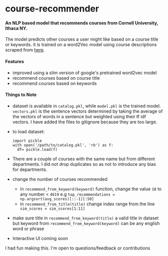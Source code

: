# course-recommender

#### An NLP based model that recommends courses from Cornell University, Ithaca NY.

The model predicts other courses a user might like based on a course title or keywords. it is trained on a word2Vec model using course descriptions scraped from [here](https://classes.cornell.edu/).

#### Features

- improved using  a slim version of google's pretrained word2vec model 
- recommend courses based on course title
- recommend courses based on keywords

#### Things to Note

- dataset is available in `catalog.pkl`, while `model.pkl` is the trained model. `vectors.pkl` is the sentence vectors determined by taking the average of the vectors of words in a sentence but weighted using their tf idf vectors. I have added the files to gitignore because they are too large.
- to load dataset:

  ```
  import pickle
  with open('/path/to/catalog.pkl', 'rb') as f:
    df= pickle.load(f)
  ```

- There are a couple of courses with the same name but from different departments. I did not drop duplicates so as not to introduce any bias for departments.

- change the number of courses recommended
  - in `recommend_from_keyword(keyword)` function, change the value `10` to any number < `4619` e.g `top_recommendations = np.argsort(avg_scores)[::-1][:50]`
  - in `recommend_from_title(title)` change index range from the line ` sim_scores = sim_scores[1:11]`
- make sure title in `recommend_from_keyword(title)` a valid title in dataset but keyword from `recommend_from_keyword(keyword)` can be any english word or phrase
- Interactive UI coming soon

I had fun making this. I'm open to questions/feedback or contributions
